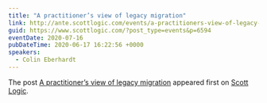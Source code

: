 ```yaml
---
title: "A practitioner’s view of legacy migration"
link: http://ante.scottlogic.com/events/a-practitioners-view-of-legacy-migration/
guid: https://www.scottlogic.com/?post_type=events&p=6594
eventDate: 2020-07-16
pubDateTime: 2020-06-17 16:22:56 +0000
speakers:
  - Colin Eberhardt
---
```


<p>The post <a rel="nofollow" href="http://ante.scottlogic.com/events/a-practitioners-view-of-legacy-migration/">A practitioner&#8217;s view of legacy migration</a> appeared first on <a rel="nofollow" href="http://ante.scottlogic.com">Scott Logic</a>.</p>